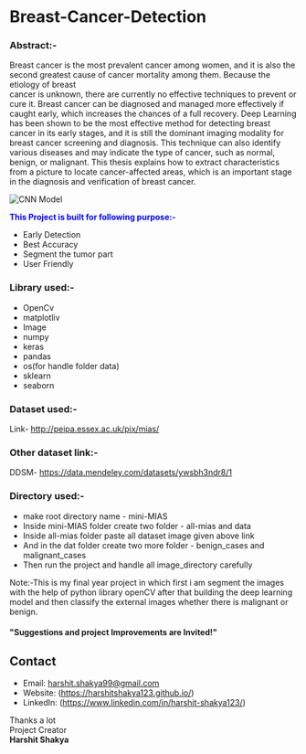 # Breast-Cancer-Detection

### Abstract:-
Breast cancer is the most prevalent cancer among women, and it is also the second 
greatest cause of cancer mortality among them. Because the etiology of breast                                         
cancer is unknown, there are currently no effective techniques to prevent or cure it. 
Breast cancer can be diagnosed and managed more effectively if caught early, 
which increases the chances of a full recovery. Deep Learning has been shown to be 
the most effective method for detecting breast cancer in its early stages, and it is 
still the dominant imaging modality for breast cancer screening and diagnosis. This 
technique can also identify various diseases and may indicate the type of cancer, 
such as normal, benign, or malignant. This thesis explains how to extract 
characteristics from a picture to locate cancer-affected areas, which is an important 
stage in the diagnosis and verification of breast cancer.

![CNN Model](https://i.postimg.cc/wxWB8CTP/CNN-architecture.png)

<span style="color:blue">**This Project is built for following purpose:-**</span>
- Early Detection
- Best Accuracy
- Segment the tumor part
- User Friendly

### Library used:-
- OpenCv
- matplotliv
- Image
- numpy
- keras
- pandas
- os(for handle folder data)
- sklearn
- seaborn

### Dataset used:-
Link-  http://peipa.essex.ac.uk/pix/mias/

### Other dataset link:-
DDSM- https://data.mendeley.com/datasets/ywsbh3ndr8/1

### Directory used:-
- make root directory name - mini-MIAS 
- Inside mini-MIAS folder create two folder - all-mias and data
- Inside all-mias folder paste all dataset image given above link 
- And in the dat folder create two more folder - benign_cases and malignant_cases
- Then run the project and handle all image_directory carefully

Note:-This is my final year project in which first i am segment the images with the help of python library openCV after that building the deep learning model and then classify the external images whether there is malignant or benign. 

#### "Suggestions and project Improvements are Invited!"

## Contact
* Email: harshit.shakya99@gmail.com
* Website: (https://harshitshakya123.github.io/)
* LinkedIn: (https://www.linkedin.com/in/harshit-shakya123/)

<bold>Thanks a lot</bold><br/>
                                                                                                        Project Creator<br/>
                                                                                                         <b>Harshit Shakya</b>
